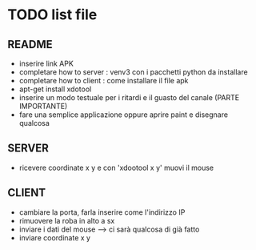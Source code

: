 # TODO list file

## README
- inserire link APK
- completare how to server : venv3 con i pacchetti python da installare
- completare how to client : come installare il file apk 
- apt-get install xdotool 
- inserire un modo testuale per i ritardi e il guasto del canale (PARTE IMPORTANTE)
- fare una semplice applicazione oppure aprire paint e disegnare qualcosa

## SERVER
- ricevere coordinate x y e con 'xdootool x y' muovi il mouse

## CLIENT
- cambiare la porta, farla inserire come l'indirizzo IP
- rimuovere la roba in alto a sx
- inviare i dati del mouse --> ci sarà qualcosa di già fatto
- inviare coordinate x y
